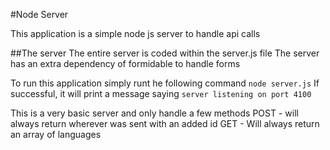 #Node Server

This application is a simple node js server to handle api calls

##The server
The entire server is coded within the server.js file
The server has an extra dependency of formidable to handle forms

To run this application simply runt he following command
  `node server.js`
 If successful, it will print a message saying `server listening on port 4100`
 
 This is a very basic server and only handle a few methods
 POST - will always return wherever was sent with an added id
 GET - Will always return an array of languages